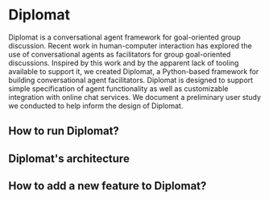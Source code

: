 # Diplomat

Diplomat is a conversational agent framework for goal-oriented group discussion. Recent work in human-computer interaction has explored the use of conversational agents as facilitators for group goal-oriented discussions. Inspired by this work and by the apparent lack of tooling available to support it, we created Diplomat, a Python-based framework for building conversational agent facilitators. Diplomat is designed to support simple specification of agent functionality as well as customizable integration with online chat services. We document a preliminary user study we conducted to help inform the design of Diplomat.

## How to run Diplomat? 

## Diplomat's architecture

## How to add a new feature to Diplomat?